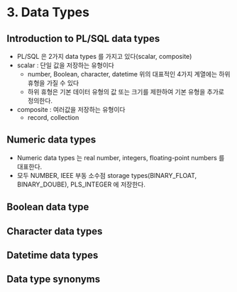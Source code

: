 # 3. Data Types
## Introduction to PL/SQL data types
- PL/SQL 은 2가지 data types 를 가지고 있다(scalar, composite)
- scalar : 단일 값을 저장하는 유형이다
  - number, Boolean, character, datetime
  위의 대표적인 4가지 계열에는 하위 휴형을 가질 수 있다
  - 하위 휴형은 기본 데이터 유형의 값 또는 크기를 제한하여 기본 유형을 추가로 정의한다.
- composite : 여러값을 저장하는 유형이다
  - record, collection

## Numeric data types
- Numeric data types 는 real number, integers, floating-point numbers 를 대표한다.
- 모두 NUMBER, IEEE 부동 소수점 storage types(BINARY_FLOAT, BINARY_DOUBE), PLS_INTEGER 에 저장한다.

## Boolean data type

## Character data types

## Datetime data types

## Data type synonyms

